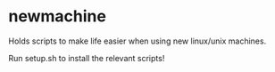 # newmachine
Holds scripts to make life easier when using new linux/unix machines.


Run setup.sh to install the relevant scripts!
